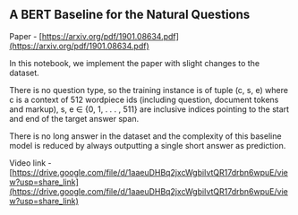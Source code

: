 ## A BERT Baseline for the Natural Questions

Paper - [https://arxiv.org/pdf/1901.08634.pdf](https://arxiv.org/pdf/1901.08634.pdf)

In this notebook, we implement the paper with slight changes to the dataset.

There is no question type, so the training instance is of tuple (c, s, e) where c is a context of 512 wordpiece ids (including question, document tokens and markup), s, e ∈ {0, 1, . . . , 511} are inclusive indices pointing to the start and end of the target answer span. 

There is no long answer in the dataset and the complexity of this baseline model is reduced by always outputting a single short answer as prediction.

Video link - [https://drive.google.com/file/d/1aaeuDHBq2jxcWgbiIvtQR17drbn6wpuE/view?usp=share_link](https://drive.google.com/file/d/1aaeuDHBq2jxcWgbiIvtQR17drbn6wpuE/view?usp=share_link)